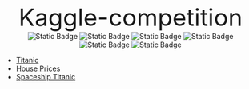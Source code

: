 <div align="center">
<font size="70">Kaggle-competition</font>
</br>
<span>
<img alt="Static Badge" src="https://img.shields.io/badge/Contributions-every_day-blue">
<img alt="Static Badge" src="https://img.shields.io/badge/Python-red">
<img alt="Static Badge" src="https://img.shields.io/badge/Jupyter_Notebook-green">
<img alt="Static Badge" src="https://img.shields.io/badge/R-yellow">
<img alt="Static Badge" src="https://img.shields.io/badge/MATLAB-orange">
<img alt="Static Badge" src="https://img.shields.io/badge/HTML-purple">
</span>
</div>

+ [Titanic](https://www.kaggle.com/competitions/titanic)
+ [House Prices](https://www.kaggle.com/competitions/house-prices-advanced-regression-techniques)
+ [Spaceship Titanic](https://www.kaggle.com/competitions/spaceship-titanic)